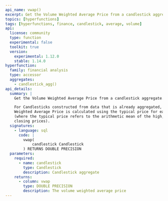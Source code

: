 ```yaml
---
api_name: vwap()
excerpt: Get the Volume Weighted Average Price from a candlestick aggregate
topics: [hyperfunctions]
tags: [hyperfunctions, finance, candlestick, average, volume]
api:
  license: community
  type: function
  experimental: false
  toolkit: true
  version:
    experimental: 1.12.0
    stable: 1.14.0
hyperfunction:
  family: financial analysis
  type: accessor
  aggregates:
    - candlestick_agg()
api_details:
  summary: |
    Get the Volume Weighted Average Price from a candlestick aggregate.

    For Candlesticks constructed from data that is already aggregated, the Volume
    Weighted Average Price is calculated using the typical price for each period
    (where the typical price refers to the arithmetic mean of the high, low, and
    closing prices).
  signatures:
    - language: sql
      code: |
        vwap(
            candlestick Candlestick
        ) RETURNS DOUBLE PRECISION
  parameters:
    required:
      - name: candlestick
        type: Candlestick
        description: Candlestick aggregate
    returns:
      - column: vwap
        type: DOUBLE PRECISION
        description: The volume weighted average price
---
```


